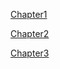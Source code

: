[Chapter1](https://github.com/yucing/linux/blob/main/chapter1.md)

[Chapter2](https://github.com/yucing/linux/blob/main/chapter2.md)

[Chapter3](https://github.com/yucing/linux/blob/main/chapter3.md)